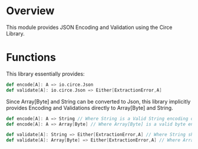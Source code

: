 # Overview

This module provides JSON Encoding and Validation using the Circe Library.

# Functions

This library essentially provides:

```scala
def encode[A]: A => io.circe.Json
def validate[A]: io.circe.Json => Either[ExtractionError,A]
```

Since Array[Byte] and String can be converted to Json, this library implicitly provides Encoding and Validations
directly to Array[Byte] and String.
```scala
def encode[A]: A => String // Where String is a Valid String encoding of a Json document
def encode[A]: A => Array[Byte] // Where Array[Byte] is a valid byte encoding of a Json document

def validate[A]: String => Either[ExtractionError,A] // Where String should be a String encoding of a Json document
def validate[A]: Array[Byte] => Either[ExtractionError,A] // Where Array[Byte] is a valid byte encoding of a Json docuemnt. 
```